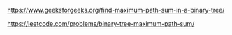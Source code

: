 https://www.geeksforgeeks.org/find-maximum-path-sum-in-a-binary-tree/

https://leetcode.com/problems/binary-tree-maximum-path-sum/